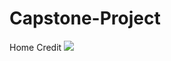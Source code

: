 # Capstone-Project
Home Credit 
<img src="https://github.com/shivamtrivedi10/Capstone-Project/blob/master/Annuity%20and%20Credit.png">




